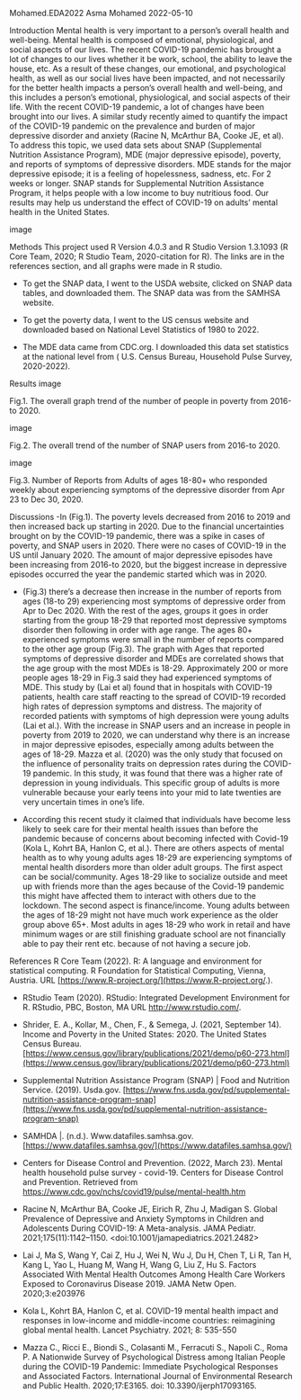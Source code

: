 Mohamed.EDA2022
Asma Mohamed 2022-05-10

Introduction
Mental health is very important to a person’s overall health and well-being. Mental health is composed​ of emotional, physiological, and social aspects of our lives. The recent COVID-19 pandemic has brought a lot of changes to our lives whether it be work, school, the ability to leave the house, etc. As a result of these changes, our emotional, and psychological health, as well as our social lives have been impacted, and not necessarily for the better health impacts a person’s overall health and well-being, and this includes a person’s emotional, physiological, and social aspects of their life. With the recent COVID-19 pandemic, a lot of changes have been brought into our lives. A similar study recently aimed to quantify the impact of the COVID-19 pandemic on the prevalence and burden of major depressive disorder and anxiety (Racine N, McArthur BA, Cooke JE, et al). To address this topic, we used data sets about SNAP (Supplemental Nutrition Assistance Program), MDE (major depressive episode), poverty, and reports of symptoms of depressive disorders. MDE stands for the major depressive episode; it is a feeling of hopelessness, sadness, etc. For 2 weeks or longer. SNAP stands for Supplemental Nutrition Assistance Program, it helps people with a low income to buy nutritious food. Our results may help us understand the effect of COVID-19 on adults’ mental health in the United States.​

image

Methods
This project used R Version 4.0.3 and R Studio Version 1.3.1093 (R Core Team, 2020; R Studio Team, 2020-citation for R). The links are in the references section, and all graphs were made in R studio.

- To get the SNAP data, I went to the USDA website, clicked on SNAP data tables, and downloaded them. The SNAP data was from the SAMHSA website.

- To get the poverty data, I went to the US census website and downloaded based on National Level Statistics of 1980 to 2022.

- The MDE data came from CDC.org. I downloaded this data set statistics at the national level from ( U.S. Census Bureau, Household Pulse Survey, 2020-2022).

Results
image

Fig.1. The overall graph trend of the number of people in poverty from 2016-to 2020.

image

Fig.2. The overall trend of the number of SNAP users from 2016-to 2020.

image

Fig.3. Number of Reports from Adults of ages 18-80+ who responded weekly about experiencing symptoms of the depressive disorder from Apr 23 to Dec 30, 2020.

Discussions
-In (Fig.1). The poverty levels decreased from 2016 to 2019 and then increased back up starting in 2020. Due to the financial uncertainties brought on by the COVID-19 pandemic, there was a spike in cases of poverty, and SNAP users in 2020. There were no cases of COVID-19 in the US until January 2020. The amount of major depressive episodes have been increasing from 2016-to 2020, but the biggest increase in depressive episodes occurred the year the pandemic started which was in 2020.

- (Fig.3) there’s a decrease then increase in the number of reports from ages (18-to 29) experiencing most symptoms of depressive order from Apr to Dec 2020. With the rest of the ages, groups it goes in order starting from the group 18-29 that reported most depressive symptoms disorder then following in order with age range. The ages 80+ experienced symptoms were small in the number of reports compared to the other age group (Fig.3). The graph with Ages that reported symptoms of depressive disorder and MDEs are correlated shows that the age group with the most MDEs is 18-29. Approximately 200 or more people ages 18-29 in Fig.3 said they had experienced symptoms of MDE.​ This study by (Lai et al) found that in hospitals with COVID-19 patients, health care staff reacting to the spread of COVID-19 recorded high rates of depression symptoms and distress. The majority of recorded patients with symptoms of high depression were young adults (Lai et al.). With the increase in SNAP users and an increase in people in poverty from 2019 to 2020, we can understand why there is an increase in major depressive episodes, especially among adults between the ages of 18-29. Mazza et al. (2020) was the only study that focused on the influence of personality traits on depression rates during the COVID-19 pandemic. In this study, it was found that there was a higher rate of depression in young individuals. This specific group of adults is more vulnerable because your early teens into your mid to late twenties are very uncertain times in one’s life.​

- According this recent study it claimed that individuals have become less likely to seek care for their mental health issues than before the pandemic because of concerns about becoming infected with Covid-19 (Kola L, Kohrt BA, Hanlon C, et al.). There are others aspects of mental health as to why young adults ages 18-29 are experiencing symptoms of mental health disorders more than older adult groups. The first aspect can be social/community. Ages 18-29 like to socialize outside and meet up with friends more than the ages because of the Covid-19 pandemic this might have affected them to interact with others due to the lockdown. The second aspect is finance/income. Young adults between the ages of 18-29 might not have much work experience as the older group above 65+. Most adults in ages 18-29 who work in retail and have minimum wages or are still finishing graduate school are not financially able to pay their rent etc. because of not having a secure job.

References
R Core Team (2022). R: A language and environment for statistical computing. R Foundation for Statistical Computing, Vienna, Austria. URL [https://www.R-project.org/](https://www.R-project.org/.).

- RStudio Team (2020). RStudio: Integrated Development Environment for R. RStudio, PBC, Boston, MA URL http://www.rstudio.com/.

- Shrider, E. A., Kollar, M., Chen, F., & Semega, J. (2021, September 14). Income and Poverty in the United States: 2020. The United States Census Bureau. [https://www.census.gov/library/publications/2021/demo/p60-273.html​](https://www.census.gov/library/publications/2021/demo/p60-273.html​)

- ‌Supplemental Nutrition Assistance Program (SNAP) \| Food and Nutrition Service. (2019). Usda.gov. [https://www.fns.usda.gov/pd/supplemental-nutrition-assistance-program-snap​](https://www.fns.usda.gov/pd/supplemental-nutrition-assistance-program-snap​)

- SAMHDA \|. (n.d.). Www.datafiles.samhsa.gov. [https://www.datafiles.samhsa.gov/​](https://www.datafiles.samhsa.gov/​)

- ‌Centers for Disease Control and Prevention. (2022, March 23). Mental health household pulse survey - covid-19. Centers for Disease Control and Prevention. Retrieved from https://www.cdc.gov/nchs/covid19/pulse/mental-health.htm ​

- ​Racine N, McArthur BA, Cooke JE, Eirich R, Zhu J, Madigan S. Global Prevalence of Depressive and Anxiety Symptoms in Children and Adolescents During COVID-19: A Meta-analysis. JAMA Pediatr. 2021;175(11):1142–1150. <doi:10.1001/jamapediatrics.2021.2482</a>>

- Lai J, Ma S, Wang Y, Cai Z, Hu J, Wei N, Wu J, Du H, Chen T, Li R, Tan H, Kang L, Yao L, Huang M, Wang H, Wang G, Liu Z, Hu S. Factors Associated With Mental Health Outcomes Among Health Care Workers Exposed to Coronavirus Disease 2019. JAMA Netw Open. 2020;3:e203976

- Kola L, Kohrt BA, Hanlon C, et al. COVID-19 mental health impact and responses in low-income and middle-income countries: reimagining global mental health. Lancet Psychiatry. 2021; 8: 535-550

- Mazza C., Ricci E., Biondi S., Colasanti M., Ferracuti S., Napoli C., Roma P. A Nationwide Survey of Psychological Distress among Italian People during the COVID-19 Pandemic: Immediate Psychological Responses and Associated Factors. International Journal of Environmental Research and Public Health. 2020;17:E3165. doi: 10.3390/ijerph17093165.
